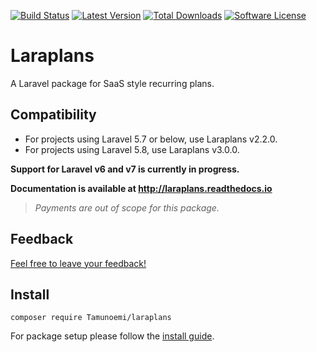 [![Build Status](https://img.shields.io/travis/Tamunoemi/laraplans.svg?style=flat-square)](https://travis-ci.org/Tamunoemi/laraplans)
[![Latest Version](https://img.shields.io/github/release/Tamunoemi/laraplans.svg?style=flat-square)](https://github.com/Tamunoemi/laraplans/releases)
[![Total Downloads](https://img.shields.io/packagist/dt/Tamunoemi/laraplans.svg?style=flat-square)](https://packagist.org/packages/Tamunoemi/laraplans)
[![Software License](https://img.shields.io/badge/license-MIT-brightgreen.svg?style=flat-square)](LICENSE)

# Laraplans

A Laravel package for SaaS style recurring plans.

## Compatibility
- For projects using Laravel 5.7 or below, use Laraplans v2.2.0.
- For projects using Laravel 5.8, use Laraplans v3.0.0.

**Support for Laravel v6 and v7 is currently in progress.**

**Documentation is available at http://laraplans.readthedocs.io**

> *Payments are out of scope for this package.*

## Feedback

[Feel free to leave your feedback!](https://github.com/Tamunoemi/laraplans/issues/22)

## Install

    composer require Tamunoemi/laraplans

For package setup please follow the [install guide](http://laraplans.readthedocs.io/en/latest/install.html).